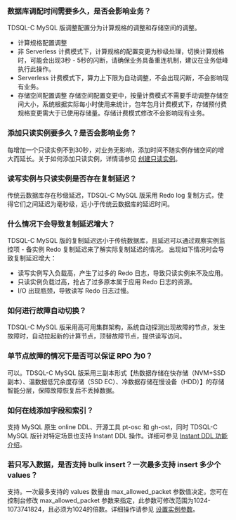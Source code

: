 ### 数据库调配时间需要多久，是否会影响业务？
TDSQL-C MySQL 版调整配置分为计算规格的调整和存储空间的调整。
- 计算规格配置调整
 - 非 Serverless 计费模式下，计算规格的配置变更为秒级处理，切换计算规格时，可能会出现3秒 - 5秒的闪断，请确保业务具备重连机制，建议在业务低峰执行此操作。
 - Serverless 计费模式下，算力上下限为自动调整，不会出现闪断，不会影响现有业务。
- 存储空间配置调整
存储空间配置变更中，按量计费模式不需要手动调整存储空间大小，系统根据实际每小时使用来统计，包年包月计费模式下，存储预付费规格变更需大于已使用存储量。存储计费模式修改不会影响现有业务。

### 添加只读实例要多久？是否会影响业务？
每增加一个只读实例不到30秒，对业务无影响，添加时间不随实例存储空间的增大而延长。关于如何添加只读实例，详情请参见 [创建只读实例](https://cloud.tencent.com/document/product/1003/45915)。

### 读写实例与只读实例是否存在复制延迟？
传统云数据库存在秒级延迟，TDSQL-C MySQL 版采用 Redo log 复制方式，使得它们之间延迟为毫秒级，远小于传统云数据库的延迟时间。

### 什么情况下会导致复制延迟增大？
TDSQL-C MySQL 版的复制延迟远小于传统数据库，且延迟可以通过观察实例监控项 - 备实例 Redo 复制延迟来了解实际复制延迟的情况。
出现如下情况时会导致复制延迟增大：
- 读写实例写入负载高，产生了过多的 Redo 日志，导致只读实例来不及应用。
- 只读实例负载过高，抢占了过多原本属于应用 Redo 日志的资源。
- I/O 出现瓶颈，导致读写 Redo 日志过慢。

### 如何进行故障自动切换？
TDSQL-C MySQL 版采用高可用集群架构，系统自动探测出现故障的节点，发生故障时，自动拉起新的计算节点，顶替故障节点，提供读写访问。

### 单节点故障的情况下是否可以保证 RPO 为0？
可以。TDSQL-C MySQL 版采用三副本形式【热数据存储在快存储（NVM+SSD副本）、温数据低冗余度存储（SSD EC）、冷数据存储在慢设备（HDD）】的存储智能分层，保障故障恢复后不丢掉数据。

### 如何在线添加字段和索引？
支持 MySQL 原生 online DDL、开源工具 pt-osc 和 gh-ost，同时 TDSQL-C MySQL 版针对特定场景也支持 Instant DDL 操作。详细可参见 [Instant DDL 功能介绍](https://cloud.tencent.com/document/product/1003/61539)。

### 若只写入数据，是否支持 bulk insert？一次最多支持 insert 多少个 values？
支持。一次最多支持的 values 数量由 max_allowed_packet 参数值决定。您可在控制台修改 max_allowed_packet 参数来指定，此参数可修改范围为1024-1073741824，且必须为1024的倍数。详细操作请参见 [设置实例参数](https://cloud.tencent.com/document/product/1003/62740)。
